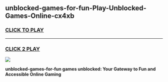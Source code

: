 
## unblocked-games-for-fun-Play-Unblocked-Games-Online-cx4xb
<h3>
<a href="https://premium76.site?title=unblocked-games-for-fun&ref=25A">CLICK TO PLAY</a></h3>
<hr>

<h3>
<a href="https://premium76.site?title=unblocked-games-for-fun&ref=25A">CLICK 2 PLAY</a>
  
</h3>

<a href="https://premium76.site?title=unblocked-games-for-fun&ref=25A"><img src="https://clearcache.store/games.png"></a>


**unblocked-games-for-fun games unblocked: Your Gateway to Fun and Accessible Online Gaming**
